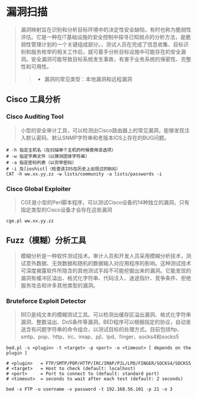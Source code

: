 # 漏洞扫描

> 漏洞映射旨在识别和分析目标环境中的决定性安全缺陷，有时也称为脆弱性评估。它是一种在IT基础设施的安全控制中探寻已知弱点的分析方法，是脆弱性管理计划的一个关键组成部分。，测试人员在完成了信息收集、目标识别和服务枚举的相关工作后，就可着手分析目标设施中可能存在的安全漏洞。安全漏洞可能导致目标系统发生事故，有害于业务系统的保密性、完整性和可用性。
>> - 漏洞的常见类型：本地漏洞和远程漏洞

## Cisco 工具分析

### Cisco Auditing Tool

> 小型的安全审计工具，可以检测出Cisco路由器上的常见漏洞，能够发现注入默认密码、默认SNMP字符串和老版本IOS上存在的BUG问题。

```shell
# -h 指定主机名（在扫描单个主机的时候使用该选项）
# -w 指定字典文件（以猜测团体字符串）
# -a 指定密码列表（以穷举密码）
# -i 及[ioshist]（检查该IOS在历史上出现过的BUG）
CAT -h ww.xx.yy.zz -w lists/community -a lists/passwords -i
```

### Cisco Global Exploiter

> CGE是小型的Perl脚本程序，可以测试Cisco设备的14种独立的漏洞，只有指定类型的Cisco设备才会存在这些漏洞

```shell
cge.pl ww.xx.yy.zz
```

## Fuzz（模糊）分析工具

> 模糊分析是一种软件测试技术。审计人员和开发人员采用模糊分析技术，测试意外数据、无效数据和随机的数据输入对应用程序的影响。这种测试技术可深度揭露软件所隐含的其他测试手段不可能挖掘出来的漏洞。它能发现的漏洞有缓冲区溢出、格式化字符串、代码注入、迷途指针、竞争条件、拒绝服务攻击和许多其他类型的漏洞。

### Bruteforce Exploit Detector

> BED是纯文本的模糊测试工具。可以检测出缓存区溢出漏洞、格式化字符串漏洞、整数溢出、DoS条件等漏洞。BED程序可以根据指定的协议，自动发送含有问题字符串的命令组合，以测试目标的处理方式。目前包括ftp、smtp、pop、http、irc、imap、pjl、lpd、finger、socks4和socks5

```shell
bed.pl -s <plugin> -t <target> -p <port> -o <timeout> [ depends on the plugin ]

# <plugin>   = FTP/SMTP/POP/HTTP/IRC/IMAP/PJL/LPD/FINGER/SOCKS4/SOCKS5
# <target>   = Host to check (default: localhost)
# <port>     = Port to connect to (default: standard port)
# <timeout>  = seconds to wait after each test (default: 2 seconds)

bed -s FTP -u username -v password -t 192.168.56.101 -p 21 -o 3
```
